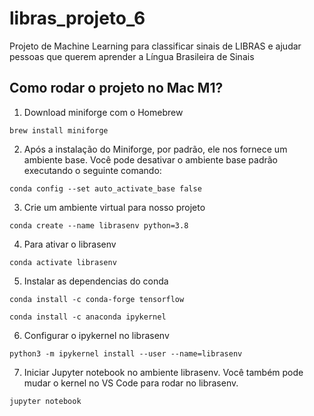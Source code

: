 # libras_projeto_6
Projeto de Machine Learning para classificar sinais de LIBRAS e ajudar pessoas que querem aprender a Língua Brasileira de Sinais

## Como rodar o projeto no Mac M1?

1. Download miniforge com o Homebrew

```brew install miniforge```

2. Após a instalação do Miniforge, por padrão, ele nos fornece um ambiente base. Você pode desativar o ambiente base padrão executando o seguinte comando:

```conda config --set auto_activate_base false```

3. Crie um ambiente virtual para nosso projeto

```conda create --name librasenv python=3.8```

4. Para ativar o librasenv

```conda activate librasenv```

5. Instalar as dependencias do conda

```conda install -c conda-forge tensorflow```

```conda install -c anaconda ipykernel```

6. Configurar o ipykernel no librasenv

```python3 -m ipykernel install --user --name=librasenv```

7. Iniciar Jupyter notebook no ambiente librasenv. Você também pode mudar o kernel no VS Code para rodar no librasenv.

```jupyter notebook```
